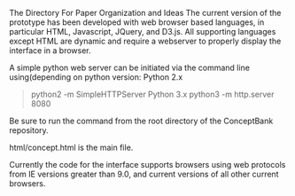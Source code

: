 The Directory For Paper Organization and Ideas
The current version of the prototype has been developed with web browser based languages, in particular HTML, Javascript, JQuery, and D3.js. All supporting languages except HTML are dynamic and require a webserver to properly display the interface in a browser.

A simple python web server can be initiated via the command line using(depending on python version:
Python 2.x
> python2 -m SimpleHTTPServer
Python 3.x
> python3 -m http.server 8080

Be sure to run the command from the root directory of the ConceptBank repository. 

html/concept.html is the main file.


Currently the code for the interface supports browsers using web protocols from IE versions greater than 9.0, and current versions of all other current browsers. 
